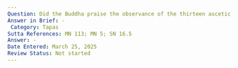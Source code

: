 ```yaml
---
Question: Did the Buddha praise the observance of the thirteen ascetic practices?
Answer in Brief: -
 Category: Tapas
Sutta References: MN 113; MN 5; SN 16.5
Answer: -
Date Entered: March 25, 2025
Review Status: Not started
---
```


